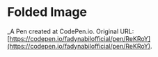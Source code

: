 # Folded Image
 _A Pen created at CodePen.io. Original URL: [https://codepen.io/fadynabilofficial/pen/ReKRoY](https://codepen.io/fadynabilofficial/pen/ReKRoY).

 
